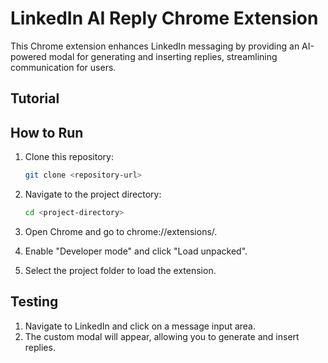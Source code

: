 # LinkedIn AI Reply Chrome Extension

This Chrome extension enhances LinkedIn messaging by providing an AI-powered modal for generating and inserting replies, streamlining communication for users.

## Tutorial


## How to Run

1. Clone this repository:
   ```bash
   git clone <repository-url>
   
2. Navigate to the project directory:
   ```bash
   cd <project-directory>
   
3. Open Chrome and go to chrome://extensions/.
   
4. Enable "Developer mode" and click "Load unpacked".

5. Select the project folder to load the extension.


## Testing

1. Navigate to LinkedIn and click on a message input area.
2. The custom modal will appear, allowing you to generate and insert replies.

